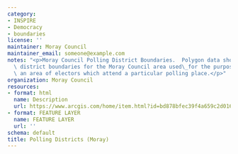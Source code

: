 ```yaml
---
category:
- INSPIRE
- Democracy
- boundaries
license: ''
maintainer: Moray Council
maintainer_email: someone@example.com
notes: "<p>Moray Council Polling District Boundaries.  Polygon data showing the polling\
  \ district boundaries for the Moray Council area used\_for the purposes of designating\
  \ an area of electors which attend a particular polling place.</p>"
organization: Moray Council
resources:
- format: html
  name: Description
  url: https://www.arcgis.com/home/item.html?id=bd878bfec39f4a659c2d016f1b3bc920
- format: FEATURE LAYER
  name: FEATURE LAYER
  url: ''
schema: default
title: Polling Districts (Moray)
---
```

